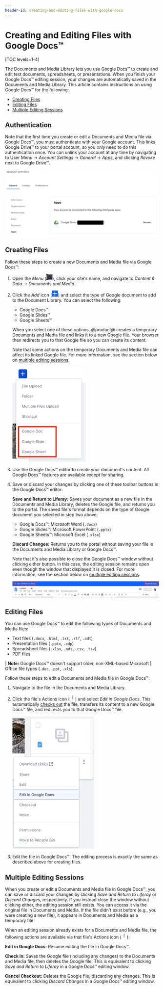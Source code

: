 ```yaml
---
header-id: creating-and-editing-files-with-google-docs
---
```


# Creating and Editing Files with Google Docs™

[TOC levels=1-4]

The Documents and Media Library lets you use Google Docs&trade; to create and 
edit text documents, spreadsheets, or presentations. When you finish your Google 
Docs&trade; editing session, your changes are automatically saved in the 
Documents and Media Library. This article contains instructions on using Google 
Docs&trade; for the following: 

-   [Creating Files](#creating-files)
-   [Editing Files](#editing-files)
-   [Multiple Editing Sessions](#multiple-editing-sessions)

## Authentication

Note that the first time you create or edit a Documents and Media file via 
Google Docs&trade;, you must authenticate with your Google account. This links 
Google Drive&trade; to your portal account, so you only need to do this 
authentication once. You can unlink your account at any time by navigating to 
User Menu &rarr; *Account Settings* &rarr; *General* &rarr; *Apps*, and clicking 
*Revoke* next to Google Drive&trade;. 

![Figure 1: You can unlink your Google account from the portal.](../../../../images/google-docs-unlink.png)

## Creating Files

Follow these steps to create a new Documents and Media file via Google 
Docs&trade;:

1.  Open the *Menu* 
    (![Product Menu](../../../../images/icon-menu.png)), 
    click your site's name, and navigate to *Content & Data* &rarr; 
    *Documents and Media*. 

2.  Click the *Add* icon 
    (![Add](../../../../images/icon-add.png)) 
    and select the type of Google document to add to the Document Library. You 
    can select the following:

    -   Google Docs&trade;
    -   Google Slides&trade;
    -   Google Sheets&trade;

    When you select one of these options, @product@ creates a temporary 
    Documents and Media file and links it to a new Google file. Your browser 
    then redirects you to that Google file so you can create its content. 

    Note that some actions on the temporary Documents and Media file can affect 
    its linked Google file. For more information, see the section below on 
    [multiple editing sessions](#multiple-editing-sessions). 

    ![Figure 2: Select the type of Google document you want to create.](../../../../images/google-docs-new.png)

3.  Use the Google Docs&trade; editor to create your document's content. All 
    Google Docs&trade; features are available except for sharing. 

4.  Save or discard your changes by clicking one of these toolbar buttons in the 
    Google Docs&trade; editor: 

    **Save and Return to Liferay:** Saves your document as a new file in the 
    Documents and Media Library, deletes the Google file, and returns you to 
    the portal. The saved file's format depends on the type of Google document 
    you selected in step two above: 

    -   Google Docs&trade;: Microsoft Word (`.docx`)
    -   Google Slides&trade;: Microsoft PowerPoint (`.pptx`)
    -   Google Sheets&trade;: Microsoft Excel (`.xlsx`)

    **Discard Changes:** Returns you to the portal without saving your file in 
    the Documents and Media Library or Google Docs&trade;. 

    Note that it's also possible to close the Google Docs&trade; window without 
    clicking either button. In this case, the editing session remains open even 
    though the window that displayed it is closed. For more information, see the 
    section below on 
    [multiple editing sessions](#multiple-editing-sessions). 

    ![Figure 3: Save or discard your changes by using the toolbar in the editor.](../../../../images/google-docs-save-discard.png)

## Editing Files

You can use Google Docs&trade; to edit the following types of Documents and 
Media files: 

-   Text files (`.docx`, `.html`, `.txt`, `.rtf`, `.odt`)
-   Presentation files (`.pptx`, `.odp`)
-   Spreadsheet files (`.xlsx`, `.ods`, `.csv`, `.tsv`)
-   PDF files

| **Note:** Google Docs&trade; doesn't support older, non-XML-based Microsoft 
| Office file types (`.doc`, `.ppt`, `.xls`). 

Follow these steps to edit a Documents and Media file in Google Docs&trade;: 

1.  Navigate to the file in the Documents and Media Library. 

2.  Click the file's Actions icon 
    (![Actions](../../../../images/icon-actions.png)) 
    and select *Edit in Google Docs*. This automatically 
    [checks out](/docs/7-2/user/-/knowledge_base/u/checking-out-and-editing-files) 
    the file, transfers its content to a new Google Docs&trade; file, and 
    redirects you to that Google Docs&trade; file. 

    ![Figure 4: Select *Edit in Google Docs* from the file's Actions menu.](../../../../images/google-docs-edit.png)

3.  Edit the file in Google Docs&trade;. The editing process is exactly the same 
    as described above for creating files. 

## Multiple Editing Sessions

When you create or edit a Documents and Media file in Google Docs&trade;, you 
can save or discard your changes by clicking *Save and Return to Liferay* or 
*Discard Changes*, respectively. If you instead close the window without 
clicking either, the editing session still exists. You can access it via the 
original file in Documents and Media. If the file didn't exist before (e.g., you 
were creating a new file), it appears in Documents and Media as a temporary 
file. 

When an editing session already exists for a Documents and Media file, the 
following actions are available via that file's Actions icon 
(![Actions](../../../../images/icon-actions.png)): 

**Edit in Google Docs:** Resume editing the file in Google Docs&trade;. 

**Check in:** Saves the Google file (including any changes) to the Documents and 
Media file, then deletes the Google file. This is equivalent to clicking 
*Save and Return to Liferay* in a Google Docs&trade; editing window. 

**Cancel Checkout:** Deletes the Google file, discarding any changes. This is 
equivalent to clicking *Discard Changes* in a Google Docs&trade; editing window. 

